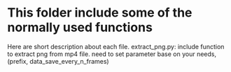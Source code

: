 # This folder include some of the normally used functions
Here are short description about each file.
extract_png.py: include function to extract png from mp4 file.
need to set parameter base on your needs, (prefix, data_save_every_n_frames)
